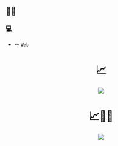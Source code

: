 ## 🐱‍💻
<!-- [![Anurag's GitHub stats](https://github-readme-stats.vercel.app/api?username=JoeABCDEF)](https://github.com/anuraghazra/github-readme-stats) -->
 
### 💻
- ✏ `Web`

<h1 align="center">📈</h1>
<div align="center" ><img src="https://github-readme-stats.vercel.app/api?username=JoeABCDEF&show_icons=true&theme=dracula&hide_border=true" /></div>

<h1 align="center">📈🐱‍🏍</h1>
<div align="center"><img src="https://github-readme-stats.vercel.app/api/top-langs/?username=JoeABCDEF&langs_count=9" /></div>
  
<!-- [![Anurag's GitHub stats](https://github-readme-stats.vercel.app/api?username=JoeABCDEF&show_icons=true&theme=dracula&hide_border=true)](https://github.com/JoeABCDEF) -->
<!-- [![Top Langs](https://github-readme-stats.vercel.app/api/top-langs/?username=JoeABCDEF&langs_count=9)](https://github.com/JoeABCDEF) -->
<!--
**JoeABCDEF/JoeABCDEF** is a ✨ _special_ ✨ repository because its `README.md` (this file) appears on your GitHub profile.

Here are some ideas to get you started:

- 🔭 I’m currently working on ...
- 🌱 I’m currently learning ...
- 👯 I’m looking to collaborate on ...
- 🤔 I’m looking for help with ...
- 💬 Ask me about ...
- 📫 How to reach me: ...
- 😄 Pronouns: ...
- ⚡ Fun fact: ...
-->
